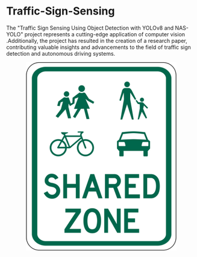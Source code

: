 # Traffic-Sign-Sensing
The "Traffic Sign Sensing Using Object Detection with YOLOv8 and NAS-YOLO" project represents a cutting-edge application of computer vision .Additionally, the project has resulted in the creation of a research paper, contributing valuable insights and advancements to the field of traffic sign detection and autonomous driving systems.

<div align='center'>
<img src='logo.svg' width='400'/>
</div>
